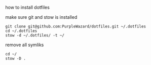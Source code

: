how to install dotfiles

make sure git and stow is installed

```
git clone git@github.com:PurpleWazard/dotfiles.git ~/.dotfiles  
cd ~/.dotfiles   
stow -d ~/.dotfiles/ -t ~/ 
```

remove all symliks

```
cd ~/ 
stow -D .
```

